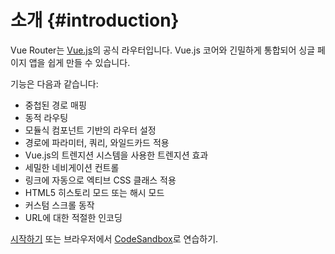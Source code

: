 # 소개 {#introduction}

Vue Router는 [Vue.js](https://vuejs.org)의 공식 라우터입니다.
Vue.js 코어와 긴밀하게 통합되어 싱글 페이지 앱을 쉽게 만들 수 있습니다.

기능은 다음과 같습니다:

- 중첩된 경로 매핑
- 동적 라우팅
- 모듈식 컴포넌트 기반의 라우터 설정
- 경로에 파라미터, 쿼리, 와일드카드 적용
- Vue.js의 트렌지션 시스템을 사용한 트렌지션 효과
- 세밀한 네비게이션 컨트롤
- 링크에 자동으로 엑티브 CSS 클래스 적용
- HTML5 히스토리 모드 또는 해시 모드
- 커스텀 스크롤 동작
- URL에 대한 적절한 인코딩

[시작하기](/guide/) 또는 브라우저에서 [CodeSandbox](https://codesandbox.io/s/vue-router-4-reproduction-hb9lh)로 연습하기.
